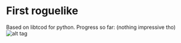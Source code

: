 # First roguelike
Based on libtcod for python.
Progress so far: (nothing impressive tho)
![alt tag](http://i.imgur.com/shaak1r.gif)
